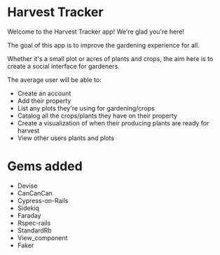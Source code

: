 # Harvest Tracker

Welcome to the Harvest Tracker app! We're glad you're here!

The goal of this app is to improve the gardening experience for all.

Whether it's a small plot or acres of plants and crops, the aim here is to create a social interface for gardeners.

The average user will be able to:

- Create an account
- Add their property
- List any plots they're using for gardening/crops
- Catalog all the crops/plants they have on their property
- Create a visualization of when their producing plants are ready for harvest
- View other users plants and plots

# Gems added

- Devise
- CanCanCan
- Cypress-on-Rails
- Sidekiq
- Faraday
- Rspec-rails
- StandardRb
- View_component
- Faker